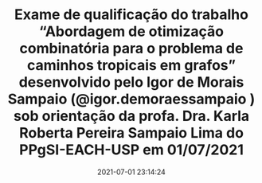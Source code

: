 ---
id: 17933674816536116
title: Exame de qualificação do trabalho “Abordagem de otimização combinatória para o problema de caminhos tropicais em grafos” desenvolvido pelo Igor de Morais Sampaio (@igor.demoraessampaio ) sob orientação da profa. Dra. Karla Roberta Pereira Sampaio Lima do PPgSI-EACH-USP em 01/07/2021 #teamLApIS #PPgSI
redirect_to: https://www.instagram.com/p/CQzXgGWrLln/
date: 2021-07-01 23:14:24
thumb: img/posts/2021-07-01 23-14-24.jpg
---